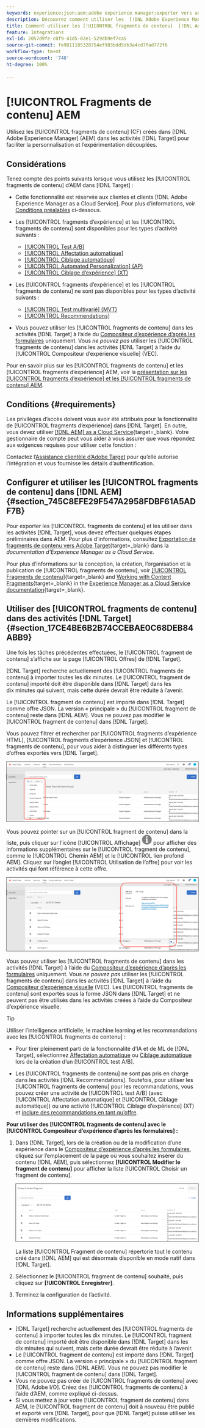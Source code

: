 ```yaml
---
keywords: experience;json;aem;adobe experience manager;exporter vers adobe target;fragments de contenu;fragments;CF;cf;découplé;personnalisation;expérimentation
description: Découvrez comment utiliser les  [!DNL Adobe Experience Manager] [!UICONTROL fragments de contenu] dans les activités  [!DNL Adobe Target] .
title: Comment utiliser les [!UICONTROL fragments de contenu]  [!DNL Adobe Experience Manager] (AEM) ?
feature: Integrations
exl-id: 2057d9fe-c0f9-41d5-82e1-529db9ef7ca5
source-git-commit: fe9811185328754ef983bdd5db3a4cd7fad772f6
workflow-type: tm+mt
source-wordcount: '748'
ht-degree: 100%

---
```


# [!UICONTROL Fragments de contenu] AEM

Utilisez les [!UICONTROL fragments de contenu] (CF) créés dans [!DNL Adobe Experience Manager] (AEM) dans les activités [!DNL Target] pour faciliter la personnalisation et l’expérimentation découplées.

## Considérations

Tenez compte des points suivants lorsque vous utilisez les [!UICONTROL fragments de contenu] d’AEM dans [!DNL Target] :

* Cette fonctionnalité est réservée aux clientes et clients [!DNL Adobe Experience Manager as a Cloud Service]. Pour plus d’informations, voir [Conditions préalables](#section_AE6F0971E1574B3AA324003599B96E5A) ci-dessous.
* Les [!UICONTROL fragments d’expérience] et les [!UICONTROL fragments de contenu] sont disponibles pour les types d’activité suivants :

   * [[!UICONTROL Test A/B]](/help/main/c-activities/t-test-ab/test-ab.md)
   * [[!UICONTROL Affectation automatique]](/help/main/c-activities/automated-traffic-allocation/automated-traffic-allocation.md)
   * [[!UICONTROL Ciblage automatique]](/help/main/c-activities/auto-target/auto-target-to-optimize.md)
   * [[!UICONTROL Automated Personalization] (AP)](/help/main/c-activities/t-automated-personalization/automated-personalization.md)
   * [[!UICONTROL Ciblage d’expérience] (XT)](/help/main/c-activities/t-experience-target/experience-target.md)

* Les [!UICONTROL fragments d’expérience] et les [!UICONTROL fragments de contenu] ne sont pas disponibles pour les types d’activité suivants :

   * [[!UICONTROL Test multivarié] (MVT)](/help/main/c-activities/c-multivariate-testing/multivariate-testing.md)
   * [[!UICONTROL Recommendations]](/help/main/c-recommendations/recommendations.md)

* Vous pouvez utiliser les [!UICONTROL fragments de contenu] dans les activités [!DNL Target] à l’aide du [Compositeur d’expérience d’après les formulaires](/help/main/c-experiences/form-experience-composer.md) uniquement. Vous *ne pouvez pas* utiliser les [!UICONTROL fragments de contenu] dans les activités [!DNL Target] à l’aide du [!UICONTROL Compositeur d’expérience visuelle] (VEC).

Pour en savoir plus sur les [!UICONTROL fragments de contenu] et les [!UICONTROL fragments d’expérience] AEM, voir la [présentation sur les [!UICONTROL fragments d’expérience] et les [!UICONTROL fragments de contenu] AEM](/help/main/c-integrating-target-with-mac/aem/aem-experience-and-content-fragments.md).

## Conditions {#requirements}

Les privilèges d’accès doivent vous avoir été attribués pour la fonctionnalité de [!UICONTROL fragments d’expérience] dans [!DNL Target]. En outre, vous devez utiliser [[!DNL AEM] as a Cloud Service](https://experienceleague.corp.adobe.com/docs/experience-manager-cloud-service.html?lang=fr){target=_blank}. Votre gestionnaire de compte peut vous aider à vous assurer que vous répondez aux exigences requises pour utiliser cette fonction :

Contactez l’[Assistance clientèle d’Adobe Target](/help/main/cmp-resources-and-contact-information.md#reference_ACA3391A00EF467B87930A450050077C) pour qu’elle autorise l’intégration et vous fournisse les détails d’authentification.

## Configurer et utiliser les [!UICONTROL fragments de contenu] dans [!DNL AEM] {#section_745C8EFE29F547A2958FDBF61A5ADF7B}

Pour exporter les [!UICONTROL fragments de contenu] et les utiliser dans les activités [!DNL Target], vous devez effectuer quelques étapes préliminaires dans AEM. Pour plus d’informations, consultez [Exportation de fragments de contenu vers Adobe Target](https://experienceleague.adobe.com/docs/experience-manager-cloud-service/content/sites/integrations/content-fragments-target.html?lang=fr){target=_blank} dans la *documentation d’Experience Manager as a Cloud Service*.

Pour plus d’informations sur la conception, la création, l’organisation et la publication de [!UICONTROL fragments de contenu], voir [[!UICONTROL Fragments de contenu]](https://experienceleague.adobe.com/docs/experience-manager-cloud-service/content/sites/authoring/fundamentals/content-fragments.html?lang=fr){target=_blank} and [Working with Content Fragments](https://experienceleague.adobe.com/docs/experience-manager-cloud-service/content/sites/administering/content-fragments/content-fragments.html?lang=fr){target=_blank} in the [Experience Manager as a Cloud Service documentation](https://experienceleague.adobe.com/docs/experience-manager-cloud-service/content/home.html?lang=fr){target=_blank}.

## Utiliser des [!UICONTROL fragments de contenu] dans des activités [!DNL Target] {#section_17CE4BE6B2B74CCEBAE0C68DEB84ABB9}

Une fois les tâches précédentes effectuées, le [!UICONTROL fragment de contenu] s’affiche sur la page [!UICONTROL Offres] de [!DNL Target].

[!DNL Target] recherche actuellement des [!UICONTROL fragments de contenu] à importer toutes les dix minutes. Le [!UICONTROL fragment de contenu] importé doit être disponible dans [!DNL Target] dans les dix minutes qui suivent, mais cette durée devrait être réduite à l’avenir.

Le [!UICONTROL fragment de contenu] est importé dans [!DNL Target] comme offre JSON. La version « principale » du [!UICONTROL fragment de contenu] reste dans [!DNL AEM]. Vous ne pouvez pas modifier le [!UICONTROL fragment de contenu] dans [!DNL Target].

Vous pouvez filtrer et rechercher par [!UICONTROL fragments d’expérience HTML], [!UICONTROL fragments d’expérience JSON] et [!UICONTROL fragments de contenu], pour vous aider à distinguer les différents types d’offres exportés vers [!DNL Target].

![Filtrer par types de fragments de contenu : HTML ou JSON dans l’interface utilisateur de Target](/help/main/c-integrating-target-with-mac/aem/assets/fragment-types.png)

Vous pouvez pointer sur un [!UICONTROL fragment de contenu] dans la liste, puis cliquer sur l’icône [!UICONTROL Affichage] ![Icône Infos](/help/main/c-integrating-target-with-mac/aem/assets/icon-info.png) pour afficher des informations supplémentaires sur le [!UICONTROL fragment de contenu], comme le [!UICONTROL Chemin AEM] et le [!UICONTROL lien profond AEM]. Cliquez sur l’onglet [!UICONTROL Utilisation de l’offre] pour voir les activités qui font référence à cette offre.

![Fenêtre contextuelle d’informations sur le fragment de contenu](/help/main/c-integrating-target-with-mac/aem/assets/cf-info-popup.png)

Vous pouvez utiliser les [!UICONTROL fragments de contenu] dans les activités [!DNL Target] à l’aide du [Compositeur d’expérience d’après les formulaires](/help/main/c-experiences/form-experience-composer.md) uniquement. Vous *ne pouvez pas* utiliser les [!UICONTROL fragments de contenu] dans les activités [!DNL Target] à l’aide du [Compositeur d’expérience visuelle](/help/main/c-experiences/c-visual-experience-composer/visual-experience-composer.md) (VEC). Les [!UICONTROL fragments de contenu] sont exportés sous la forme JSON dans [!DNL Target] et ne peuvent pas être utilisés dans les activités créées à l’aide du Compositeur d’expérience visuelle.

>[!TIP]
>
>Utiliser l’intelligence artificielle, le machine learning et les recommandations avec les [!UICONTROL fragments de contenu] :
>
>* Pour tirer pleinement parti de la fonctionnalité d’IA et de ML de [!DNL Target], sélectionnez [Affectation automatique](/help/main/c-activities/automated-traffic-allocation/automated-traffic-allocation.md#concept_A1407678796B4C569E94CBA8A9F7F5D4) ou [Ciblage automatique](/help/main/c-activities/auto-target/auto-target-to-optimize.md) lors de la création d’un [!UICONTROL test A/B].
>
>* Les [!UICONTROL fragments de contenu] ne sont pas pris en charge dans les activités [!DNL Recommendations]. Toutefois, pour utiliser les [!UICONTROL fragments de contenu] pour les recommandations, vous pouvez créer une activité de [!UICONTROL test A/B] (avec [!UICONTROL Affectation automatique] et [!UICONTROL Ciblage automatique]) ou une activité [!UICONTROL Ciblage d’expérience] (XT) et [inclure des recommandations en tant qu’offre](/help/main/c-recommendations/recommendations-as-an-offer.md).


**Pour utiliser des [!UICONTROL fragments de contenu] avec le [!UICONTROL Compositeur d’expérience d’après les formulaires] :**

1. Dans [!DNL Target], lors de la création ou de la modification d’une expérience dans le [Compositeur d’expérience d’après les formulaires](/help/main/c-experiences/form-experience-composer.md#task_FAC842A6535045B68B4C1AD3E657E56E), cliquez sur l’emplacement de la page où vous souhaitez insérer du contenu [!DNL AEM], puis sélectionnez **[!UICONTROL Modifier le fragment de contenu]** pour afficher la liste [!UICONTROL Choisir un fragment de contenu].

   ![image content_fragment_list](/help/main/c-integrating-target-with-mac/aem/assets/choose-content-fragment.png)

   La liste [!UICONTROL Fragment de contenu] répertorie tout le contenu créé dans [!DNL AEM] qui est désormais disponible en mode natif dans [!DNL Target].

1. Sélectionnez le [!UICONTROL fragment de contenu] souhaité, puis cliquez sur **[!UICONTROL Enregistrer]**.
1. Terminez la configuration de l’activité.

## Informations supplémentaires

* [!DNL Target] recherche actuellement des [!UICONTROL fragments de contenu] à importer toutes les dix minutes. Le [!UICONTROL fragment de contenu] importé doit être disponible dans [!DNL Target] dans les dix minutes qui suivent, mais cette durée devrait être réduite à l’avenir.
* Le [!UICONTROL fragment de contenu] est importé dans [!DNL Target] comme offre JSON. La version « principale » du [!UICONTROL fragment de contenu] reste dans [!DNL AEM]. Vous ne pouvez pas modifier le [!UICONTROL fragment de contenu] dans [!DNL Target].
* Vous ne pouvez pas créer de [!UICONTROL fragments de contenu] avec [!DNL Adobe I/O]. Créez des [!UICONTROL fragments de contenu] à l’aide d’AEM, comme expliqué ci-dessus.
* Si vous mettez à jour votre [!UICONTROL fragment de contenu] dans AEM, le [!UICONTROL fragment de contenu] doit à nouveau être publié et exporté vers [!DNL Target], pour que [!DNL Target] puisse utiliser les dernières modifications.
